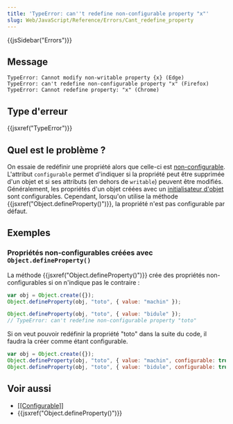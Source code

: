 ```yaml
---
title: 'TypeError: can''t redefine non-configurable property "x"'
slug: Web/JavaScript/Reference/Errors/Cant_redefine_property
---
```


{{jsSidebar("Errors")}}

## Message

```
TypeError: Cannot modify non-writable property {x} (Edge)
TypeError: can't redefine non-configurable property "x" (Firefox)
TypeError: Cannot redefine property: "x" (Chrome)
```

## Type d'erreur

{{jsxref("TypeError")}}

## Quel est le problème ?

On essaie de redéfinir une propriété alors que celle-ci est [non-configurable](/fr/docs/Web/JavaScript/Data_structures#propriétés). L'attribut `configurable` permet d'indiquer si la propriété peut être supprimée d'un objet et si ses attributs (en dehors de `writable`) peuvent être modifiés. Généralement, les propriétés d'un objet créées avec un [initialisateur d'objet](/fr/docs/Web/JavaScript/Reference/Operators/Object_initializer) sont configurables. Cependant, lorsqu'on utilise la méthode {{jsxref("Object.defineProperty()")}}, la propriété n'est pas configurable par défaut.

## Exemples

### Propriétés non-configurables créées avec `Object.defineProperty()`

La méthode {{jsxref("Object.defineProperty()")}} crée des propriétés non-configurables si on n'indique pas le contraire :

```js example-bad
var obj = Object.create({});
Object.defineProperty(obj, "toto", { value: "machin" });

Object.defineProperty(obj, "toto", { value: "bidule" });
// TypeError: can't redefine non-configurable property "toto"
```

Si on veut pouvoir redéfinir la propriété "toto" dans la suite du code, il faudra la créer comme étant configurable.

```js example-good
var obj = Object.create({});
Object.defineProperty(obj, "toto", { value: "machin", configurable: true });
Object.defineProperty(obj, "toto", { value: "bidule", configurable: true });
```

## Voir aussi

- [\[\[Configurable\]\]](/fr/docs/Web/JavaScript/Structures_de_données#Propriétés)
- {{jsxref("Object.defineProperty()")}}
